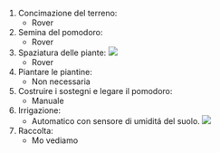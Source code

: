 1. Concimazione del terreno:
   * Rover
2. Semina del pomodoro:
   * Rover
3. Spaziatura delle piante:
   <img src="https://www.gardeningknowhow.com/wp-content/uploads/2014/03/tomato-spacing.jpg">
   * Rover
4. Piantare le piantine:
   * Non necessaria
5. Costruire i sostegni e legare il pomodoro:
   * Manuale
6. Irrigazione:
   * Automatico con sensore di umiditá del suolo. <img src="images/Sensore%20di%20umiditá%20del%20suolo.jpg" >
7. Raccolta:
   * Mo vediamo